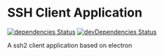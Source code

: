 SSH Client Application
======================
[![dependencies Status](https://david-dm.org/nileshmali/ssh-app/status.svg)](https://david-dm.org/nileshmali/ssh-app)
[![devDependencies Status](https://david-dm.org/nileshmali/ssh-app/dev-status.svg)](https://david-dm.org/nileshmali/ssh-app?type=dev)

A ssh2 client application based on electron

